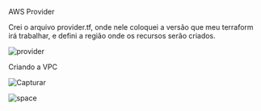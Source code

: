 AWS Provider

Crei o arquivo provider.tf, onde nele coloquei a versão que meu terraform irá trabalhar, e defini a região onde os recursos serão criados.

![provider](https://github.com/mdmadrigal/Terraformcurso/assets/109667151/9a62f480-b964-4a7c-8c09-214ffad4fa77)


Criando a VPC

![Capturar](https://github.com/mdmadrigal/Terraformcurso/assets/109667151/3f05d1de-0044-424a-b194-190b578cf0c6)








![space](https://github.com/mdmadrigal/Terraformcurso/assets/109667151/16b41330-0f56-4ff4-97a0-49220ab070d6)
